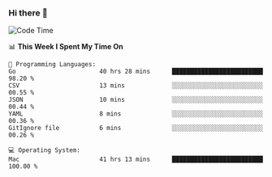 ### Hi there 👋

<!--
**CrazyCollin/crazycollin** is a ✨ _special_ ✨ repository because its `README.md` (this file) appears on your GitHub profile.

Here are some ideas to get you started:

- 🔭 I’m currently working on ...
- 🌱 I’m currently learning ...
- 👯 I’m looking to collaborate on ...
- 🤔 I’m looking for help with ...
- 💬 Ask me about ...
- 📫 How to reach me: ...
- 😄 Pronouns: ...
- ⚡ Fun fact: ...
-->

<!--START_SECTION:waka-->
![Code Time](http://img.shields.io/badge/Code%20Time-2%2C975%20hrs%2050%20mins-blue)

📊 **This Week I Spent My Time On** 

```text
💬 Programming Languages: 
Go                       40 hrs 28 mins      █████████████████████████   98.20 % 
CSV                      13 mins             ░░░░░░░░░░░░░░░░░░░░░░░░░   00.55 % 
JSON                     10 mins             ░░░░░░░░░░░░░░░░░░░░░░░░░   00.44 % 
YAML                     8 mins              ░░░░░░░░░░░░░░░░░░░░░░░░░   00.36 % 
GitIgnore file           6 mins              ░░░░░░░░░░░░░░░░░░░░░░░░░   00.26 % 

💻 Operating System: 
Mac                      41 hrs 13 mins      █████████████████████████   100.00 % 
```


<!--END_SECTION:waka-->
